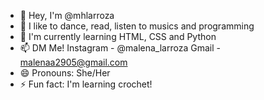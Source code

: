 - 👋 Hey, I'm @mhlarroza
- 👀 I like to dance, read, listen to musics and programming
- 🌱 I'm currently learning HTML, CSS and Python
- 📫 DM Me! Instagram - @malena_larroza
Gmail - malenaa2905@gmail.com
- 😄 Pronouns: She/Her
- ⚡ Fun fact: I'm learning crochet!

